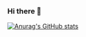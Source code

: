 ### Hi there 👋

[![Anurag's GitHub stats](https://github-readme-stats.vercel.app/api?username=techdech)](https://github.com/anuraghazra/github-readme-stats)
